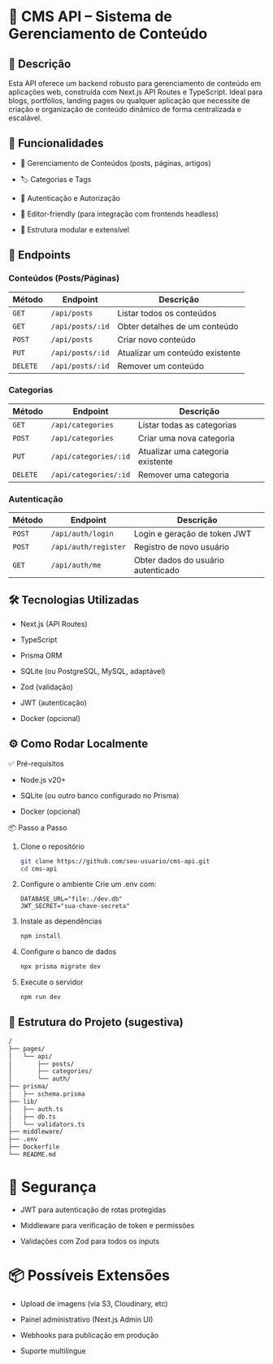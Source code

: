 # 📝 CMS API – Sistema de Gerenciamento de Conteúdo

## 📖 Descrição
Esta API oferece um backend robusto para gerenciamento de conteúdo em aplicações web, construída com Next.js API Routes e TypeScript. Ideal para blogs, portfólios, landing pages ou qualquer aplicação que necessite de criação e organização de conteúdo dinâmico de forma centralizada e escalável.

## 🚀 Funcionalidades
 * 📄 Gerenciamento de Conteúdos (posts, páginas, artigos)

 * 🏷️ Categorias e Tags

 * 👤 Autenticação e Autorização

 * 📝 Editor-friendly (para integração com frontends headless)

 * 🧩 Estrutura modular e extensível

## 🚀 Endpoints

### Conteúdos (Posts/Páginas)

| Método   | Endpoint           | Descrição                                                 |
|----------|--------------------|-----------------------------------------------------------|
| `GET`    | `/api/posts`       | Listar todos os conteúdos                                 |
| `GET`    | `/api/posts/:id`   | Obter detalhes de um conteúdo                             |
| `POST`   | `/api/posts`       | Criar novo conteúdo                                       |
| `PUT`    | `/api/posts/:id`   | Atualizar um conteúdo existente                           |
| `DELETE` | `/api/posts/:id`   | Remover um conteúdo                                       |

### Categorias

| Método   | Endpoint               | Descrição                              |
|----------|------------------------|----------------------------------------|
| `GET`    | `/api/categories`      | Listar todas as categorias             |
| `POST`   | `/api/categories`      | Criar uma nova categoria               |
| `PUT`    | `/api/categories/:id`  | Atualizar uma categoria existente      |
| `DELETE` | `/api/categories/:id`  | Remover uma categoria                  |

### Autenticação

| Método   | Endpoint               | Descrição                              |
|----------|------------------------|----------------------------------------|
| `POST`   | `/api/auth/login`      | Login e geração de token JWT           |
| `POST`   | `/api/auth/register`   | Registro de novo usuário               |
| `GET`    | `/api/auth/me`         | Obter dados do usuário autenticado     |


## 🛠️ Tecnologias Utilizadas
 * Next.js (API Routes)

 * TypeScript

 * Prisma ORM

 * SQLite (ou PostgreSQL, MySQL, adaptável)

 * Zod (validação)

 * JWT (autenticação)

 * Docker (opcional)

## ⚙️ Como Rodar Localmente
✅ Pré-requisitos
 * Node.js v20+

 * SQLite (ou outro banco configurado no Prisma)

 * Docker (opcional)

📦 Passo a Passo
  1. Clone o repositório
     ```Bash
     git clone https://github.com/seu-usuario/cms-api.git
     cd cms-api
     ```

  2. Configure o ambiente Crie um .env com:
     ```env
     DATABASE_URL="file:./dev.db"
     JWT_SECRET="sua-chave-secreta"
     ```
  
  3. Instale as dependências
     ```Bash
     npm install
     ```

  4. Configure o banco de dados
     ```Bash
     npx prisma migrate dev
     ```

  5. Execute o servidor
     ```Bash
     npm run dev
     ```
## 📁 Estrutura do Projeto (sugestiva)
```Bash
/
├── pages/
│   └── api/
│       ├── posts/
│       ├── categories/
│       └── auth/
├── prisma/
│   ├── schema.prisma
├── lib/
│   ├── auth.ts
│   ├── db.ts
│   └── validators.ts
├── middleware/
├── .env
├── Dockerfile
└── README.md
```

# 🔐 Segurança
  * JWT para autenticação de rotas protegidas

  * Middleware para verificação de token e permissões

  * Validações com Zod para todos os inputs

# 📦 Possíveis Extensões
  * Upload de imagens (via S3, Cloudinary, etc)

  * Painel administrativo (Next.js Admin UI)

  * Webhooks para publicação em produção

  * Suporte multilíngue


